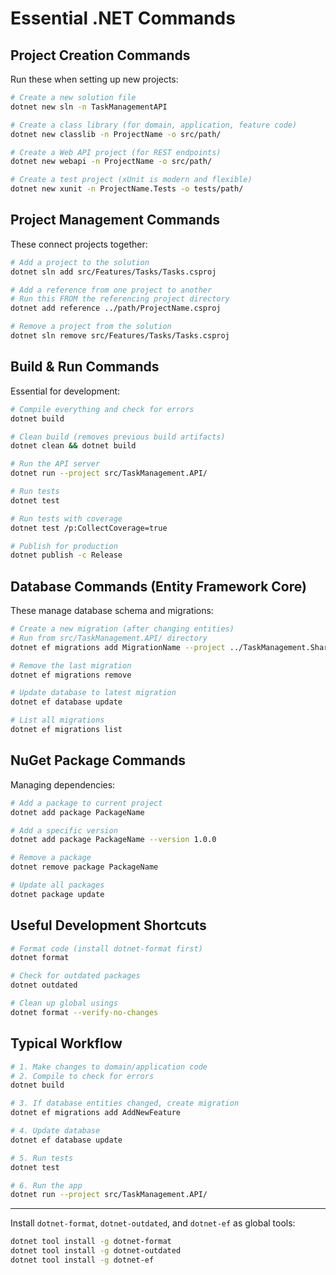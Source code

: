 # Essential .NET Commands

## Project Creation Commands

Run these when setting up new projects:

```bash
# Create a new solution file
dotnet new sln -n TaskManagementAPI

# Create a class library (for domain, application, feature code)
dotnet new classlib -n ProjectName -o src/path/

# Create a Web API project (for REST endpoints)
dotnet new webapi -n ProjectName -o src/path/

# Create a test project (xUnit is modern and flexible)
dotnet new xunit -n ProjectName.Tests -o tests/path/
```

## Project Management Commands

These connect projects together:

```bash
# Add a project to the solution
dotnet sln add src/Features/Tasks/Tasks.csproj

# Add a reference from one project to another
# Run this FROM the referencing project directory
dotnet add reference ../path/ProjectName.csproj

# Remove a project from the solution
dotnet sln remove src/Features/Tasks/Tasks.csproj
```

## Build & Run Commands

Essential for development:

```bash
# Compile everything and check for errors
dotnet build

# Clean build (removes previous build artifacts)
dotnet clean && dotnet build

# Run the API server
dotnet run --project src/TaskManagement.API/

# Run tests
dotnet test

# Run tests with coverage
dotnet test /p:CollectCoverage=true

# Publish for production
dotnet publish -c Release
```

## Database Commands (Entity Framework Core)

These manage database schema and migrations:

```bash
# Create a new migration (after changing entities)
# Run from src/TaskManagement.API/ directory
dotnet ef migrations add MigrationName --project ../TaskManagement.Shared/

# Remove the last migration
dotnet ef migrations remove

# Update database to latest migration
dotnet ef database update

# List all migrations
dotnet ef migrations list
```

## NuGet Package Commands

Managing dependencies:

```bash
# Add a package to current project
dotnet add package PackageName

# Add a specific version
dotnet add package PackageName --version 1.0.0

# Remove a package
dotnet remove package PackageName

# Update all packages
dotnet package update
```

## Useful Development Shortcuts

```bash
# Format code (install dotnet-format first)
dotnet format

# Check for outdated packages
dotnet outdated

# Clean up global usings
dotnet format --verify-no-changes
```

## Typical Workflow

```bash
# 1. Make changes to domain/application code
# 2. Compile to check for errors
dotnet build

# 3. If database entities changed, create migration
dotnet ef migrations add AddNewFeature

# 4. Update database
dotnet ef database update

# 5. Run tests
dotnet test

# 6. Run the app
dotnet run --project src/TaskManagement.API/
```

---

Install `dotnet-format`, `dotnet-outdated`, and `dotnet-ef` as global tools:
```bash
dotnet tool install -g dotnet-format
dotnet tool install -g dotnet-outdated
dotnet tool install -g dotnet-ef
```
